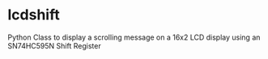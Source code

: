 # lcdshift
Python Class to display a scrolling message on a 16x2 LCD display using an SN74HC595N Shift Register
